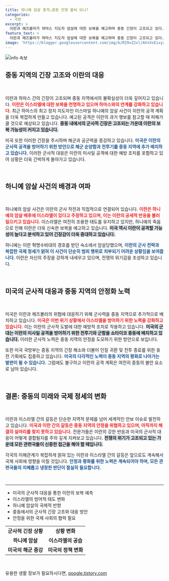 ```yaml
---
title: 하니예 암살 충격…중동 전쟁 불씨 되나?
categories:
  - 국방
excerpt: >
  이란과 헤즈볼라가 하마스 지도자 암살에 대한 보복을 예고하며 중동 긴장이 고조되고 있다. 미국은 해군과 공군을 추가 배치하며 이란의 공격 가능성에 대비하고 있으며, 이란은 유대교 명절 티샤 베아브를 노릴 것이라는 우려가 담겨 있다.
feature_text: >
  이란과 헤즈볼라가 하마스 지도자 암살에 대한 보복을 예고하며 중동 긴장이 고조되고 있다. 미국은 해군과 공군을 추가 배치하며 이란의 공격 가능성에 대비하고 있으며, 이란은 유대교 명절 티샤 베아브를 노릴 것이라는 우려가 담겨 있다.
image: 'https://blogger.googleusercontent.com/img/b/R29vZ2xl/AVvXsEixyZcFfHzMRdzZMjFBmAUKJYCLCGyLL1o632UiGVXcaFdKo_bkvkuCioo0uUKlGfBVcT3P84aROyZIXSBEx3Aw5nCQ3pTgDom1WDC4m8eifvWiAmWEEVb4x6G_l8C0QH225ldMjyaFvpxGEBGNO37VmDTDMHGhJPq73UglMfDca1-0aw/s1600/blogspot.png'
---
```


<p><img src="https://blogger.googleusercontent.com/img/b/R29vZ2xl/AVvXsEixyZcFfHzMRdzZMjFBmAUKJYCLCGyLL1o632UiGVXcaFdKo_bkvkuCioo0uUKlGfBVcT3P84aROyZIXSBEx3Aw5nCQ3pTgDom1WDC4m8eifvWiAmWEEVb4x6G_l8C0QH225ldMjyaFvpxGEBGNO37VmDTDMHGhJPq73UglMfDca1-0aw/s1600/blogspot.png" alt="info 속보" /></p>

<h2 data-ke-size="size26">중동 지역의 긴장 고조와 이란의 대응</h2>

<p data-ke-size="size16">&nbsp;</p>

<p>이란과 하마스 간의 긴장이 고조되며 중동 지역에서의 불확실성이 더욱 깊어지고 있습니다. <b><span style="color: #ee2323;">이란은 이스라엘에 대한 보복을 천명하고 있으며 하마스와의 연계를 강화하고 있습니다.</span></b> 최근 하마스의 최고 정치 지도자인 이스마일 하니예의 암살 사건이 이란의 공격 계획을 더욱 복잡하게 만들고 있습니다. 예고된 공격은 이란의 과거 행보를 참고할 때 피해가 클 것으로 예상되고 있습니다. <b><span style="background-color: #21538527;">중동 내에서의 군사적 긴장은 고조되는 가운데 이란의 보복 가능성이 커지고 있습니다.</span></b></p>

<p>미국 또한 이러한 긴장을 주시하며 해군과 공군력을 증강하고 있습니다. <b><span style="color: #1a5490;">미국은 이란의 군사적 공격을 방어하기 위한 방안으로 해군 순양함과 전투기를 중동 지역에 추가 배치하고 있습니다.</span></b> 이러한 군사적 대응은 이란의 미사일 공격에 대한 예방 조치를 포함하고 있어 상황은 더욱 긴박하게 돌아가고 있습니다.</p>

<p data-ke-size="size16">&nbsp;</p>

<h2 data-ke-size="size26">하니예 암살 사건의 배경과 여파</h2>

<p data-ke-size="size16">&nbsp;</p>

<p>하니예의 암살 사건은 이란의 군사 작전과 직접적으로 연결되어 있습니다. <b><span style="color: #ee2323;">이란은 하니예의 암살 배후에 이스라엘이 있다고 주장하고 있으며, 이는 이란의 공세적 반응을 불러일으키고 있습니다.</span></b> 이스라엘은 여전히 조용한 태도를 유지하고 있지만, 하니예의 죽음으로 인해 이란은 더욱 신속한 보복을 예고하고 있습니다. <b><span style="background-color: #21538527;">미국 역시 이란이 공격할 가능성이 높다고 분석하고 있어 긴장감이 더욱 증대하고 있습니다.</span></b></p>

<p>하니예는 이란 혁명수비대의 경호를 받던 숙소에서 암살당했으며, <b><span style="color: #1a5490;">이란의 군사 전략과 복잡한 국제 정세가 얽혀 이 사건이 단순히 범죄 행위로 치부되기 어려운 상황임을 보여줍니다.</span></b> 이란은 자신의 주장을 강하게 내세우고 있으며, 전쟁의 위기감을 조성하고 있습니다.</p>

<p data-ke-size="size16">&nbsp;</p>

<h2 data-ke-size="size26">미국의 군사적 대응과 중동 지역의 안정화 노력</h2>

<p data-ke-size="size16">&nbsp;</p>

<p>미국은 이란과 헤즈볼라의 위협에 대응하기 위해 군사력을 중동 지역으로 추가적으로 배치하고 있습니다. <b><span style="color: #ee2323;">미국은 이번 위기 상황에서 이스라엘을 방어하기 위한 노력을 강화하고 있습니다.</span></b> 이는 이란의 군사적 도발에 대한 예방적 조치로 작용하고 있습니다. <b><span style="background-color: #21538527;">미국의 군대는 이란의 미사일 공격을 방어하기 위한 전투기와 군함을 쇼타이코 중동에 배치하고 있습니다.</span></b> 이러한 군사적 노력은 중동 지역의 안정을 도모하기 위한 방안으로 보입니다.</p>

<p>또한 미국 국방부는 중동 지역의 긴장 해소와 더불어 인질 귀환 및 전투 종료를 위한 휴전 기획에도 집중하고 있습니다. <b><span style="color: #1a5490;">미국의 다각적인 노력이 중동 지역의 평화로 나아가는 발판이 될 수 있습니다.</span></b> 그럼에도 불구하고 이란의 공격 계획은 여전히 중동의 불안 요소로 남아 있습니다.</p>

<p data-ke-size="size16">&nbsp;</p>

<h2 data-ke-size="size26">결론: 중동의 미래와 국제 정세의 변화</h2>

<p data-ke-size="size16">&nbsp;</p>

<p>이란과 이스라엘 간의 갈등은 단순한 지역적 문제를 넘어 세계적인 안보 이슈로 발전하고 있습니다. <b><span style="color: #ee2323;">미국과 이란 간의 갈등은 중동 지역의 안정을 위협하고 있으며, 아직까지 해결의 실마리를 찾지 못하고 있습니다.</span></b> 전문가들은 이란의 강한 반응과 미국의 군사적 대응이 어떻게 결합될지를 주의 깊게 지켜보고 있습니다. <b><span style="background-color: #21538527;">전쟁의 위기가 고조되고 있는 가운데 모든 관련국들이 신중한 접근을 해야 할 때입니다.</span></b></p>

<p>각국의 이해관계가 복잡하게 얽혀 있는 이란과 이스라엘 간의 갈등은 앞으로도 계속해서 국제 사회에 영향을 미칠 것입니다. <b><span style="color: #1a5490;">안정과 평화를 위한 노력은 계속되어야 하며, 모든 관련국들의 지혜롭고 냉정한 판단이 절실히 필요합니다.</span></b></p>

<p data-ke-size="size16">&nbsp;</p>

<hr>

<ul>
<li>미국의 군사적 대응을 통한 이란의 보복 예측</li>
<li>이스라엘의 방어적 태도 변화</li>
<li>하니예 암살의 국제적 반향</li>
<li>중동에서의 군사적 긴장 고조와 대응 방안</li>
<li>안정을 위한 국제 사회의 협력 필요</li>
</ul>

<table>
<tr>
<td style="text-align: center; height: 17px;"><b>군사적 긴장 상황</b></td>
<td style="text-align: center; height: 17px;"><b>상황 변화</b></td>
</tr>
<tr>
<td style="text-align: center; height: 17px;"><b>하니예 암살</b></td>
<td style="text-align: center; height: 17px;"><b>이스라엘의 공습</b></td>
</tr>
<tr>
<td style="text-align: center; height: 17px;"><b>미국의 해군 증강</b></td>
<td style="text-align: center; height: 17px;"><b>미국의 정책 변화</b></td>
</tr>
</table>

<p data-ke-size="size16">&nbsp;</p>
유용한 생활 정보가 필요하시다면, <a href="https://qoogle.tistory.com" rel="dofollow">qoogle.tistory.com</a>


